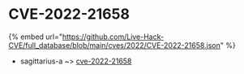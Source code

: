 # CVE-2022-21658
{% embed url="https://github.com/Live-Hack-CVE/full_database/blob/main/cves/2022/CVE-2022-21658.json" %}

* sagittarius-a ~> [cve-2022-21658](https://www.alice-snow.ru/2022/database/cve-2022-21658/cve-2022-21658-sagittarius-a)